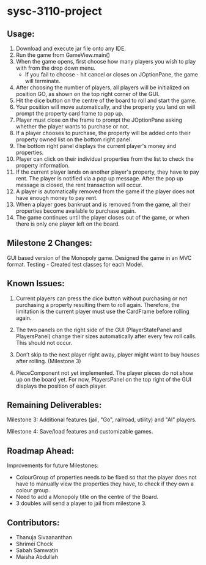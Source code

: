 # sysc-3110-project

## Usage:

1. Download and execute jar file onto any IDE.
2. Run the game from GameView.main()
3. When the game opens, first choose how many players you wish to play with from the drop down menu. 
    * If you fail to choose - hit cancel or closes on JOptionPane, the game will terminate.
4. After choosing the number of players, all players will be initialized on position GO, as shown on the top right corner of the GUI.
5. Hit the dice button on the centre of the board to roll and start the game.
6. Your position will move automatically, and the property you land on will prompt the property card frame to pop up.
7. Player must close on the frame to prompt the JOptionPane asking whether the player wants to purchase or not.
8. If a player chooses to purchase, the property will be added onto their property owned list on the bottom right panel.
9. The bottom right panel displays the current player's money and properties.
10. Player can click on their individual properties from the list to check the property information.
11. If the current player lands on another player's property, they have to pay rent. The player is notified via a pop up message. After the pop up message is  closed, the rent transaction will occur.
12. A player is automatically removed from the game if the player does not have enough money to pay rent.
13. When a player goes bankrupt and is removed from the game, all their properties become available to purchase again.
14. The game continues until the player closes out of the game, or when there is only one player left on the board.

## Milestone 2 Changes:

GUI based version of the Monopoly game. Designed the game in an MVC format.
Testing - Created test classes for each Model.


## Known Issues:

1. Current players can press the dice button without purchasing or not purchasing a property resulting them to roll again. Therefore, the limitation is the current player must use the CardFrame before rolling again.

2. The two panels on the right side of the GUI (PlayerStatePanel and PlayersPanel) change their sizes automatically after every few roll calls. This should not occur.

3. Don’t skip to the next player right away, player might want to buy houses after rolling. (Milestone 3)

4. PieceComponent not yet implemented. The player pieces do not show up on the board yet. For now, PlayersPanel on the top right of the GUI displays the position of each player. 


## Remaining Deliverables:

Milestone 3: Additional features (jail, "Go", railroad, utility) and "AI" players. 

Milestone 4: Save/load features and customizable games.

## Roadmap Ahead:

Improvements for future Milestones:

* ColourGroup of properties needs to be fixed so that the player does not have to manually view the properties they have, to check if they own a colour group. 
* Need to add a Monopoly title on the centre of the Board.
* 3 doubles will send a player to jail from milestone 3.

## Contributors:
* Thanuja Sivaananthan
* Shrimei Chock
* Sabah Samwatin
* Maisha Abdullah
